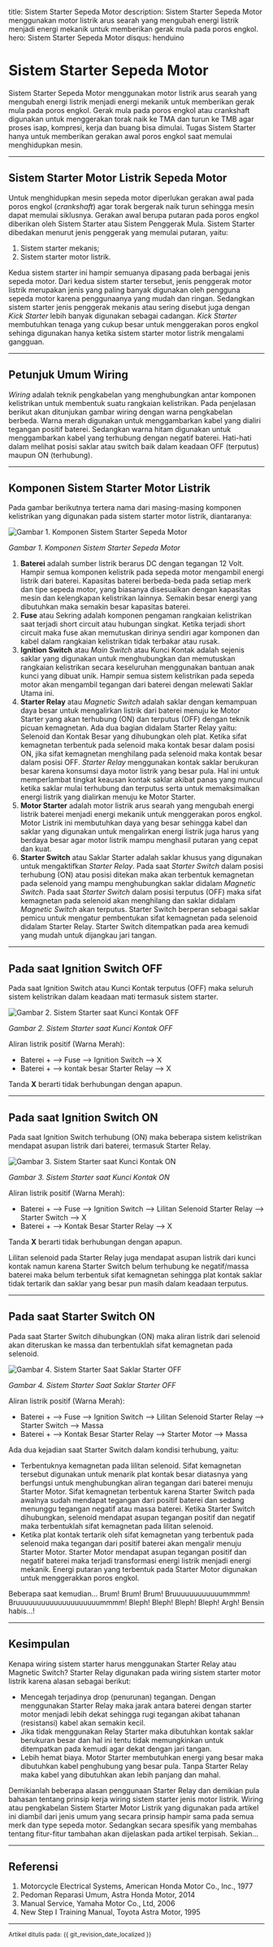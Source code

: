 title: Sistem Starter Sepeda Motor
description: Sistem Starter Sepeda Motor menggunakan motor listrik arus searah yang mengubah energi listrik menjadi energi mekanik untuk memberikan gerak mula pada poros engkol.
hero: Sistem Starter Sepeda Motor
disqus: henduino

# Sistem Starter Sepeda Motor

Sistem Starter Sepeda Motor menggunakan motor listrik arus searah yang mengubah energi listrik menjadi energi mekanik untuk memberikan gerak mula pada poros engkol. Gerak mula pada poros engkol atau crankshaft digunakan untuk menggerakan torak naik ke TMA dan turun ke TMB agar proses isap, kompresi, kerja dan buang bisa dimulai. Tugas Sistem Starter hanya untuk memberikan gerakan awal poros engkol saat memulai menghidupkan mesin.

***

## Sistem Starter Motor Listrik Sepeda Motor

Untuk menghidupkan mesin sepeda motor diperlukan gerakan awal pada poros engkol (*crankshaft*) agar torak bergerak naik turun sehingga mesin dapat memulai siklusnya. Gerakan awal berupa putaran pada poros engkol diberikan oleh Sistem Starter atau Sistem Penggerak Mula. Sistem Starter dibedakan menurut jenis penggerak yang memulai putaran, yaitu: 

1. Sistem starter mekanis; 
2. Sistem starter motor listrik.

Kedua sistem starter ini hampir semuanya dipasang pada berbagai jenis sepeda motor. Dari kedua sistem starter tersebut, jenis penggerak motor listrik merupakan jenis yang paling banyak digunakan oleh pengguna sepeda motor karena penggunaanya yang mudah dan ringan. Sedangkan sistem starter jenis penggerak mekanis atau sering disebut juga dengan *Kick Starter* lebih banyak digunakan sebagai cadangan. *Kick Starter* membutuhkan tenaga yang cukup besar untuk menggerakan poros engkol sehinga digunakan hanya ketika sistem starter motor listrik mengalami gangguan.

***

## Petunjuk Umum Wiring

*Wiring* adalah teknik pengkabelan yang menghubungkan antar komponen kelistrikan untuk membentuk suatu rangkaian kelistrikan. Pada penjelasan berikut akan ditunjukan gambar wiring dengan warna pengkabelan berbeda. Warna merah digunakan untuk menggambarkan kabel yang dialiri tegangan positif baterei. Sedangkan warna hitam digunakan untuk menggambarkan kabel yang terhubung dengan negatif baterei. Hati-hati dalam melihat posisi saklar atau switch baik dalam keadaan OFF (terputus) maupun ON (terhubung).

***

## Komponen Sistem Starter Motor Listrik

Pada gambar berikutnya tertera nama dari masing-masing komponen kelistrikan yang digunakan pada sistem starter motor listrik, diantaranya:

![Gambar 1. Komponen Sistem Starter Sepeda Motor](./images/Sistem_Starter_Motor_Listrik.jpg)

*Gambar 1. Komponen Sistem Starter Sepeda Motor*

1. **Baterei** adalah sumber listrik berarus DC dengan tegangan 12 Volt. Hampir semua komponen kelistrik pada sepeda motor mengambil energi listrik dari baterei. Kapasitas baterei berbeda-beda pada setiap merk dan tipe sepeda motor, yang biasanya disesuaikan dengan kapasitas mesin dan kelengkapan kelistrikan lainnya. Semakin besar energi yang dibutuhkan maka semakin besar kapasitas baterei.
2. **Fuse** atau Sekring adalah komponen pengaman rangkaian kelistrikan saat terjadi short circuit atau hubungan singkat. Ketika terjadi short circuit maka fuse akan memutuskan dirinya sendiri agar komponen dan kabel dalam rangkaian kelistrikan tidak terbakar atau rusak.
3. **Ignition Switch** atau *Main Switch* atau Kunci Kontak adalah sejenis saklar yang digunakan untuk menghubungkan dan memutuskan rangkaian kelistrikan secara keseluruhan menggunakan bantuan anak kunci yang dibuat unik. Hampir semua sistem kelistrikan pada sepeda motor akan mengambil tegangan dari baterei dengan melewati Saklar Utama ini.
4. **Starter Relay** atau *Magnetic Switch* adalah saklar dengan kemampuan daya besar untuk mengalirkan listrik dari baterei menuju ke Motor Starter yang akan terhubung (ON) dan terputus (OFF) dengan teknik picuan kemagnetan. Ada dua bagian didalam Starter Relay yaitu: Selenoid dan Kontak Besar yang dihubungkan oleh plat. Ketika sifat kemagnetan terbentuk pada selenoid maka kontak besar dalam posisi ON, jika sifat kemagnetan menghilang pada selenoid maka kontak besar dalam posisi OFF. *Starter Relay* menggunakan kontak saklar berukuran besar karena konsumsi daya motor listrik yang besar pula. Hal ini untuk memperlambat tingkat keausan kontak saklar akibat panas yang muncul ketika saklar mulai terhubung dan terputus serta untuk memaksimalkan energi listrik yang dialirkan menuju ke Motor Starter.
5. **Motor Starter** adalah motor listrik arus searah yang mengubah energi listrik baterei menjadi energi mekanik untuk menggerakan poros engkol. Motor Listrik ini membutuhkan daya yang besar sehingga kabel dan saklar yang digunakan untuk mengalirkan energi listrik juga harus yang berdaya besar agar motor listrik mampu menghasil putaran yang cepat dan kuat.
6. **Starter Switch** atau Saklar Starter adalah saklar khusus yang digunakan untuk mengaktifkan *Starter Relay*. Pada saat *Starter Switch* dalam posisi terhubung (ON) atau posisi ditekan maka akan terbentuk kemagnetan pada selenoid yang mampu menghubungkan saklar didalam *Magnetic Switch*. Pada saat *Starter Switch* dalam posisi terputus (OFF) maka sifat kemagnetan pada selenoid akan menghilang dan saklar didalam *Magnetic Switch* akan terputus. Starter Switch berperan sebagai saklar pemicu untuk mengatur pembentukan sifat kemagnetan pada selenoid didalam Starter Relay. Starter Switch ditempatkan pada area kemudi yang mudah untuk dijangkau jari tangan.

***

## Pada saat Ignition Switch OFF

Pada saat Ignition Switch atau Kunci Kontak terputus (OFF) maka seluruh sistem kelistrikan dalam keadaan mati termasuk sistem starter.

![Gambar 2. Sistem Starter saat Kunci Kontak OFF](./images/Wiring-01.jpg)

*Gambar 2. Sistem Starter saat Kunci Kontak OFF*

Aliran listrik positif (Warna Merah):

* Baterei + --> Fuse --> Ignition Switch --> X
* Baterei + --> kontak besar Starter Relay --> X

Tanda **X** berarti tidak berhubungan dengan apapun.

***

## Pada saat Ignition Switch ON

Pada saat Ignition Switch terhubung (ON) maka beberapa sistem kelistrikan mendapat asupan listrik dari baterei, termasuk Starter Relay.

![Gambar 3. Sistem Starter saat Kunci Kontak ON](./images/Wiring-02.jpg)

*Gambar 3. Sistem Starter saat Kunci Kontak ON*

Aliran listrik positif (Warna Merah):

* Baterei + --> Fuse --> Ignition Switch --> Lilitan Selenoid Starter Relay --> Starter Switch --> X
* Baterei + --> Kontak Besar Starter Relay --> X

Tanda **X** berarti tidak berhubungan dengan apapun.

Lilitan selenoid pada Starter Relay juga mendapat asupan listrik dari kunci kontak namun karena Starter Switch belum terhubung ke negatif/massa baterei maka belum terbentuk sifat kemagnetan sehingga plat kontak saklar tidak tertarik dan saklar yang besar pun masih dalam keadaan terputus.

***

## Pada saat Starter Switch ON

Pada saat Starter Switch dihubungkan (ON) maka aliran listrik dari selenoid akan diteruskan ke massa dan terbentuklah sifat kemagnetan pada selenoid.

![Gambar 4. Sistem Starter Saat Saklar Starter OFF](./images/Wiring-03.jpg)

*Gambar 4. Sistem Starter Saat Saklar Starter OFF*

Aliran listrik positif (Warna Merah):

* Baterei + --> Fuse --> Ignition Switch --> Lilitan Selenoid Starter Relay --> Starter Switch --> Massa
* Baterei + --> Kontak Besar Starter Relay --> Starter Motor --> Massa

Ada dua kejadian saat Starter Switch dalam kondisi terhubung, yaitu:

* Terbentuknya kemagnetan pada lilitan selenoid. Sifat kemagnetan tersebut digunakan untuk menarik plat kontak besar diatasnya yang berfungsi untuk menghubungkan aliran tegangan dari baterei menuju Starter Motor. Sifat kemagnetan terbentuk karena Starter Switch pada awalnya sudah mendapat tegangan dari positif baterei dan sedang menunggu tegangan negatif atau massa baterei. Ketika Starter Switch dihubungkan, selenoid mendapat asupan tegangan positif dan negatif maka terbentuklah sifat kemagnetan pada lilitan selenoid.
* Ketika plat kontak tertarik oleh sifat kemagnetan yang terbentuk pada selenoid maka tegangan dari positif baterei akan mengalir menuju Starter Motor. Starter Motor mendapat asupan tegangan positif dan negatif baterei maka terjadi transformasi energi listrik menjadi energi mekanik. Energi putaran yang terbentuk pada Starter Motor digunakan untuk menggerakkan poros engkol.

Beberapa saat kemudian... Brum! Brum! Brum! Bruuuuuuuuuuuummmm! Bruuuuuuuuuuuuuuuuuuuummmm! Bleph! Bleph! Bleph! Bleph! Argh! Bensin habis...!

***

## Kesimpulan

Kenapa wiring sistem starter harus menggunakan Starter Relay atau Magnetic Switch? Starter Relay digunakan pada wiring sistem starter motor listrik karena alasan sebagai berikut:

* Mencegah terjadinya drop (penurunan) tegangan. Dengan menggunakan Starter Relay maka jarak antara baterei dengan starter motor menjadi lebih dekat sehingga rugi tegangan akibat tahanan (resistansi) kabel akan semakin kecil.
* Jika tidak menggunakan Relay Starter maka dibutuhkan kontak saklar berukuran besar dan hal ini tentu tidak memungkinkan untuk ditempatkan pada kemudi agar dekat dengan jari tangan.
* Lebih hemat biaya. Motor Starter membutuhkan energi yang besar maka dibutuhkan kabel penghubung yang besar pula. Tanpa Starter Relay maka kabel yang dibutuhkan akan lebih panjang dan mahal.

Demikianlah beberapa alasan penggunaan Starter Relay dan demikian pula bahasan tentang prinsip kerja wiring sistem starter jenis motor listrik. Wiring atau pengkabelan Sistem Starter Motor Listrik yang digunakan pada artikel ini diambil dari jenis umum yang secara prinsip hampir sama pada semua merk dan type sepeda motor. Sedangkan secara spesifik yang membahas tentang fitur-fitur tambahan akan dijelaskan pada artikel terpisah. Sekian...

***

## Referensi

1. Motorcycle Electrical Systems, American Honda Motor Co., Inc., 1977
2. Pedoman Reparasi Umum, Astra Honda Motor, 2014
3. Manual Service, Yamaha Motor Co., Ltd, 2006
4. New Step I Training Manual, Toyota Astra Motor, 1995

***

<small>Artikel ditulis pada: {{ git_revision_date_localized }}</small>